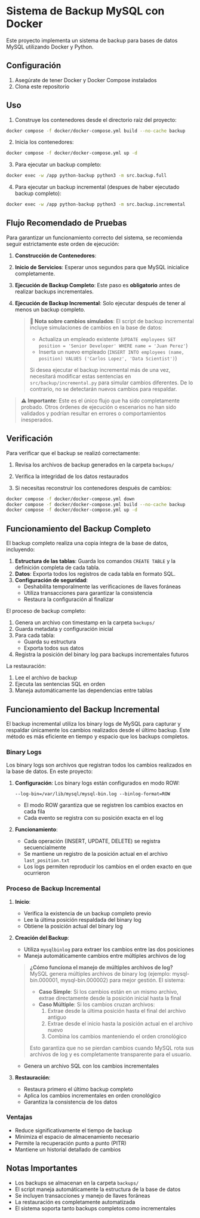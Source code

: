 # Sistema de Backup MySQL con Docker

Este proyecto implementa un sistema de backup para bases de datos MySQL utilizando Docker y Python.

## Configuración

1. Asegúrate de tener Docker y Docker Compose instalados
2. Clona este repositorio

## Uso

1. Construye los contenedores desde el directorio raíz del proyecto:
```bash
docker compose -f docker/docker-compose.yml build --no-cache backup
```

2. Inicia los contenedores:
```bash
docker compose -f docker/docker-compose.yml up -d
```

3. Para ejecutar un backup completo:
```bash
docker exec -w /app python-backup python3 -m src.backup.full
```

4. Para ejecutar un backup incremental (despues de haber ejecutado backup completo):
```bash
docker exec -w /app python-backup python3 -m src.backup.incremental
```

## Flujo Recomendado de Pruebas

Para garantizar un funcionamiento correcto del sistema, se recomienda seguir estrictamente este orden de ejecución:

1. **Construcción de Contenedores**:
2. **Inicio de Servicios**:
   Esperar unos segundos para que MySQL inicialice completamente.
3. **Ejecución de Backup Completo**:
   Este paso es **obligatorio** antes de realizar backups incrementales.
4. **Ejecución de Backup Incremental**:
   Solo ejecutar después de tener al menos un backup completo.

   > **📝 Nota sobre cambios simulados**: El script de backup incremental incluye simulaciones de cambios en la base de datos:
   > - Actualiza un empleado existente (`UPDATE employees SET position = 'Senior Developer' WHERE name = 'Juan Perez'`)
   > - Inserta un nuevo empleado (`INSERT INTO employees (name, position) VALUES ('Carlos Lopez', 'Data Scientist')`)
   > 
   > Si desea ejecutar el backup incremental más de una vez, necesitará modificar estas sentencias en `src/backup/incremental.py` para simular cambios diferentes. De lo contrario, no se detectarán nuevos cambios para respaldar.

> **⚠️ Importante**: Este es el único flujo que ha sido completamente probado. Otros órdenes de ejecución o escenarios no han sido validados y podrían resultar en errores o comportamientos inesperados.

## Verificación

Para verificar que el backup se realizó correctamente:

1. Revisa los archivos de backup generados en la carpeta `backups/`
2. Verifica la integridad de los datos restaurados

5. Si necesitas reconstruir los contenedores después de cambios:
```bash
docker compose -f docker/docker-compose.yml down
docker compose -f docker/docker-compose.yml build --no-cache backup
docker compose -f docker/docker-compose.yml up -d
```

## Funcionamiento del Backup Completo

El backup completo realiza una copia íntegra de la base de datos, incluyendo:

1. **Estructura de las tablas**: Guarda los comandos `CREATE TABLE` y la definición completa de cada tabla.
2. **Datos**: Exporta todos los registros de cada tabla en formato SQL.
3. **Configuración de seguridad**: 
   - Deshabilita temporalmente las verificaciones de llaves foráneas
   - Utiliza transacciones para garantizar la consistencia
   - Restaura la configuración al finalizar

El proceso de backup completo:
1. Genera un archivo con timestamp en la carpeta `backups/`
2. Guarda metadata y configuración inicial
3. Para cada tabla:
   - Guarda su estructura
   - Exporta todos sus datos
4. Registra la posición del binary log para backups incrementales futuros

La restauración:
1. Lee el archivo de backup
2. Ejecuta las sentencias SQL en orden
3. Maneja automáticamente las dependencias entre tablas

## Funcionamiento del Backup Incremental

El backup incremental utiliza los binary logs de MySQL para capturar y respaldar únicamente los cambios realizados desde el último backup. Este método es más eficiente en tiempo y espacio que los backups completos.

### Binary Logs

Los binary logs son archivos que registran todos los cambios realizados en la base de datos. En este proyecto:

1. **Configuración**: Los binary logs están configurados en modo ROW:
   ```
   --log-bin=/var/lib/mysql/mysql-bin.log --binlog-format=ROW
   ```
   - El modo ROW garantiza que se registren los cambios exactos en cada fila
   - Cada evento se registra con su posición exacta en el log

2. **Funcionamiento**:
   - Cada operación (INSERT, UPDATE, DELETE) se registra secuencialmente
   - Se mantiene un registro de la posición actual en el archivo `last_position.txt`
   - Los logs permiten reproducir los cambios en el orden exacto en que ocurrieron

### Proceso de Backup Incremental

1. **Inicio**:
   - Verifica la existencia de un backup completo previo
   - Lee la última posición respaldada del binary log
   - Obtiene la posición actual del binary log

2. **Creación del Backup**:
   - Utiliza `mysqlbinlog` para extraer los cambios entre las dos posiciones
   - Maneja automáticamente cambios entre múltiples archivos de log

   > **¿Cómo funciona el manejo de múltiples archivos de log?**  
   > MySQL genera múltiples archivos de binary log (ejemplo: mysql-bin.000001, mysql-bin.000002) para mejor gestión. El sistema:
   > - **Caso Simple**: Si los cambios están en un mismo archivo, extrae directamente desde la posición inicial hasta la final
   > - **Caso Múltiple**: Si los cambios cruzan archivos:
   >   1. Extrae desde la última posición hasta el final del archivo antiguo
   >   2. Extrae desde el inicio hasta la posición actual en el archivo nuevo
   >   3. Combina los cambios manteniendo el orden cronológico
   > 
   > Esto garantiza que no se pierdan cambios cuando MySQL rota sus archivos de log y es completamente transparente para el usuario.
   
   - Genera un archivo SQL con los cambios incrementales

3. **Restauración**:
   - Restaura primero el último backup completo
   - Aplica los cambios incrementales en orden cronológico
   - Garantiza la consistencia de los datos

### Ventajas

- Reduce significativamente el tiempo de backup
- Minimiza el espacio de almacenamiento necesario
- Permite la recuperación punto a punto (PITR)
- Mantiene un historial detallado de cambios

## Notas Importantes

- Los backups se almacenan en la carpeta `backups/`
- El script maneja automáticamente la estructura de la base de datos
- Se incluyen transacciones y manejo de llaves foráneas
- La restauración es completamente automatizada
- El sistema soporta tanto backups completos como incrementales 